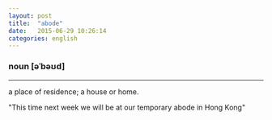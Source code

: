 ```yaml
---
layout: post
title:  "abode"
date:   2015-06-29 10:26:14 
categories: english
---
```

### noun [əˈbəʊd]
-----------

a place of residence; a house or home.

"This time next week we will be at our temporary abode in Hong Kong"